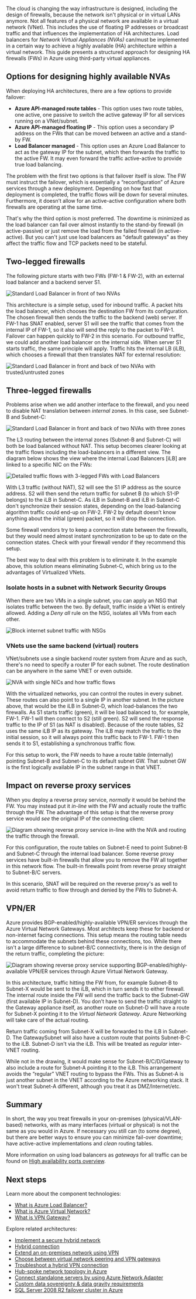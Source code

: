 


The cloud is changing the way infrastructure is designed, including the design of firewalls, because the network isn't physical or in virtual LANs anymore. Not all features of a physical network are available in a virtual network (VNet). This includes the use of floating IP addresses or broadcast traffic and that influences the implementation of HA architectures. Load balancers for *Network Virtual Appliances (NVAs)* can/must be implemented in a certain way to achieve a highly available (HA) architecture within a virtual network. This guide presents a structured approach for designing HA firewalls (FWs) in Azure using third-party virtual appliances.

## Options for designing highly available NVAs

When deploying HA architectures, there are a few options to provide failover:

* **Azure API-managed route tables** - This option uses two route tables, one active, one passive to switch the active gateway IP for all services running on a VNet/subnet.
* **Azure API-managed floating IP** - This option uses a secondary IP address on the FWs that can be moved between an active and a stand-by FW.
* **Load Balancer managed** - This option uses an Azure Load Balancer to act as the gateway IP for the subnet, which then forwards the traffic to the active FW. It may even forward the traffic active-active to provide true load balancing.

The problem with the first two options is that failover itself is slow. The FW must instruct the failover, which is essentially a “reconfiguration” of Azure services through a new deployment. Depending on how fast that deployment is completed, the traffic flows will be down for several minutes. Furthermore, it doesn’t allow for an active-active configuration where both firewalls are operating at the same time.

That's why the third option is most preferred. The downtime is minimized as the load balancer can fail over almost instantly to the stand-by firewall (in active-passive) or just remove the load from the failed firewall (in active-active). But you can't just use load balancers as "default gateways" as they affect the traffic flow and TCP packets need to be stateful. 

## Two-legged firewalls

The following picture starts with two FWs (FW-1 & FW-2), with an external load balancer and a backend server S1.

![Standard Load Balancer in front of two NVAs](./images/standard-lb-inbound.png)

This architecture is a simple setup, used for inbound traffic. A packet hits the load balancer, which chooses the destination FW from its configuration. The chosen firewall then sends the traffic to the backend (web) server. If FW-1 has SNAT enabled, server S1 will see the traffic that comes from the internal IP of FW-1, so it also will send the reply to the packet to FW-1. Failover can happen quickly to FW-2 in this scenario. For outbound traffic, we could add another load balancer on the internal side. When server S1 starts traffic, the same principle will apply. Traffic hits the internal LB (iLB), which chooses a firewall that then translates NAT for external resolution:

![Standard Load Balancer in front and back of two NVAs with trusted/untrusted zones](./images/sandwich-fw.png)

## Three-legged firewalls

Problems arise when we add another interface to the firewall, and you need to disable NAT translation between *internal* zones. In this case, see Subnet-B and Subnet-C:

![Standard Load Balancer in front and back of two NVAs with three zones](./images/three-legged-fw-overview.png)

The L3 routing between the internal zones (Subnet-B and Subnet-C) will both be load balanced without NAT. This setup becomes clearer looking at the traffic flows including the load-balancers in a different view. The diagram below shows the view where the internal Load Balancers [iLB] are linked to a specific NIC on the FWs:

![Detailed traffic flows with 3-legged FWs with Load Balancers](./images/three-legged-fw-details.png)

With L3 traffic (without NAT), S2 will see the S1 IP address as the source address. S2 will then send the return traffic for subnet B (to which S1-IP belongs) to the iLB in Subnet-C. As iLB in Subnet-B and iLB in Subnet-C don't synchronize their session states, depending on the load-balancing algorithm traffic could end-up on FW-2. FW-2 by default doesn’t know anything about the initial (green) packet, so it will drop the connection.

Some firewall vendors try to keep a connection state between the firewalls, but they would need almost instant synchronization to be up to date on the connection states. Check with your firewall vendor if they recommend this setup.

The best way to deal with this problem is to eliminate it. In the example above, this solution means eliminating Subnet-C, which bring us to the advantages of Virtualized VNets.

### Isolate hosts in a subnet with Network Security Groups

When there are two VMs in a single subnet, you can apply an NSG that isolates traffic between the two. By default, traffic inside a VNet is entirely allowed. Adding a *Deny all* rule on the NSG, isolates all VMs from each other.

![Block internet subnet traffic with NSGs](./images/inter-subnet-blocked.png)

### VNets use the same backend (virtual) routers

VNet/subnets use a single backend router system from Azure and as such, there's no need to specify a router IP for each subnet. The route destination can be anywhere in the same VNET or even outside.

![NVA with single NICs and how traffic flows](./images/single-nic-fw.png)

With the virtualized networks, you can control the routes in every subnet. These routes can also point to a single IP in another subnet. In the picture above, that would be the iLB in Subnet-D, which load-balances the two firewalls. As S1 starts traffic (green), it will be load balanced to, for example, FW-1. FW-1 will then connect to S2 (still green). S2 will send the response traffic to the IP of S1 (as NAT is disabled). Because of the route tables, S2 uses the same iLB IP as its gateway. The iLB may match the traffic to the initial session, so it will always point this traffic back to FW-1. FW-1 then sends it to S1, establishing a synchronous traffic flow.

For this setup to work, the FW needs to have a route table (internally) pointing Subnet-B and Subnet-C to its default subnet GW. That subnet GW is the first logically available IP in the subnet range in that VNET.

## Impact on reverse proxy services

When you deploy a reverse proxy service, *normally* it would be behind the FW. You may instead put it *in-line* with the FW and actually route the traffic through the FW. The advantage of this setup is that the reverse proxy service would *see* the original IP of the connecting client:

![Diagram showing reverse proxy service in-line with the NVA and routing the traffic through the firewall.](./images/two-legged-revproxy.png)

For this configuration, the route tables on Subnet-E need to point Subnet-B and Subnet-C through the internal load balancer. Some reverse proxy services have built-in firewalls that allow you to remove the FW all together in this network flow. The built-in firewalls point from reverse proxy straight to Subnet-B/C servers.

In this scenario, SNAT will be required on the reverse proxy's as well to avoid return traffic to flow through and denied by the FWs to Subnet-A.

## VPN/ER

Azure provides BGP-enabled/highly-available VPN/ER services through the Azure Virtual Network Gateways. Most architects keep these for backend or non-internet facing connections. This setup means the routing table needs to accommodate the subnets behind these connections, too. While there isn't a large difference to subnet-B/C connectivity, there is in the design of the return traffic, completing the picture:

![Diagram showing reverse proxy service supporting BGP-enabled/highly-available VPN/ER services through Azure Virtual Network Gateway.](./images/two-legged-revproxy-gw.png)

In this architecture, traffic hitting the FW from, for example Subnet-B to Subnet-X would be sent to the iLB, which in turn sends it to either firewall. The internal route inside the FW will send the traffic back to the Subnet-GW (first available IP in Subnet-D). You don’t have to send the traffic straight to the Gateway appliance itself, as another route on Subnet-D will have a route for Subnet-X pointing it to the *Virtual Network Gateway*. Azure Networking will take care of the actual routing.

Return traffic coming from Subnet-X will be forwarded to the iLB in Subnet-D. The GatewaySubnet will also have a custom route that points Subnet-B-C to the iLB. Subnet-D isn't via the iLB. This will be treated as *regular* inter-VNET routing.

While not in the drawing, it would make sense for Subnet-B/C/D/Gateway to also include a route for Subnet-A pointing it to the iLB. This arrangement avoids the “regular” VNET routing to bypass the FWs. This as Subnet-A is just another subnet in the VNET according to the Azure networking stack. It won't treat Subnet-A different, although you treat it as DMZ/Internet/etc.

## Summary

In short, the way you treat firewalls in your on-premises (physical/VLAN-based) networks, with as many interfaces (virtual or physical) is not the same as you would in Azure. If necessary you still can (to some degree), but there are better ways to ensure you can minimize fail-over downtime; have active-active implementations and *clean* routing tables.

More information on using load balancers as *gateways* for all traffic can be found on [High availability ports overview](/azure/load-balancer/load-balancer-ha-ports-overview).

## Next steps

Learn more about the component technologies:

- [What is Azure Load Balancer?](/azure/load-balancer/load-balancer-overview)
- [What is Azure Virtual Network?](/azure/virtual-network/virtual-networks-overview)
- [What is VPN Gateway?](/azure/vpn-gateway/vpn-gateway-about-vpngateways)

Explore related architectures:

- [Implement a secure hybrid network](/azure/architecture/reference-architectures/dmz/secure-vnet-dmz)
- [Hybrid connection](/azure/architecture/solution-ideas/articles/hybrid-connectivity)
- [Extend an on-premises network using VPN](/azure/architecture/reference-architectures/hybrid-networking/vpn)
- [Choose between virtual network peering and VPN gateways](/azure/architecture/reference-architectures/hybrid-networking/vnet-peering)
- [Troubleshoot a hybrid VPN connection](/azure/architecture/reference-architectures/hybrid-networking/troubleshoot-vpn)
- [Hub-spoke network topology in Azure](/azure/architecture/reference-architectures/hybrid-networking/hub-spoke)
- [Connect standalone servers by using Azure Network Adapter](/azure/architecture/hybrid/azure-network-adapter)
- [Custom data sovereignty & data gravity requirements](/azure/architecture/solution-ideas/articles/data-sovereignty-and-gravity)
- [SQL Server 2008 R2 failover cluster in Azure](/azure/architecture/example-scenario/sql-failover/sql-failover-2008r2)
